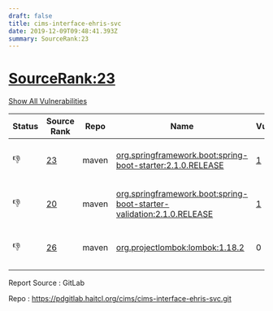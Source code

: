 ```yaml
---
draft: false
title: cims-interface-ehris-svc
date: 2019-12-09T09:48:41.393Z
summary: SourceRank:23
---
```


# <u>SourceRank:23</u>

<a onclick="var x=document.getElementsByName('vulnerabilities');var y=[...x].filter(e=>e.style.display=='none').length==0?'none':'block';x.forEach(e=>e.style.display=y);this.innerHTML=y=='none'?'Show All Vulnerabilities':'Hide All Vulnerabilities'" href="javascript:void(0)">Show All Vulnerabilities</a>

| Status | Source<br/>Rank | Repo | Name | Vulnerabilities | Remarks |
| - | - | - | - | - | - |
|👎|[23](https://libraries.io/maven/org.springframework.boot:spring-boot-starter/sourcerank)|maven|[org.springframework.boot:spring-boot-starter:2.1.0.RELEASE](https://mvnrepository.com/artifact/org.springframework.boot/spring-boot-starter/2.1.0.RELEASE)|<a href="javascript:void(0)" onclick='var x=document.getElementById("org.springframework.boot:spring-boot-starter:2.1.0.RELEASE-vulnerabilities");x.style.display=x.style.display!="none"?"none":"block"'>1</a><div name='vulnerabilities' style='display:none' id='org.springframework.boot:spring-boot-starter:2.1.0.RELEASE-vulnerabilities'>[CVE-2017-18640](/vulnerabilities/cve-2017-18640/)</div>|Newer version existed in the list|
|👎|[20](https://libraries.io/maven/org.springframework.boot:spring-boot-starter-validation/sourcerank)|maven|[org.springframework.boot:spring-boot-starter-validation:2.1.0.RELEASE](https://mvnrepository.com/artifact/org.springframework.boot/spring-boot-starter-validation/2.1.0.RELEASE)|<a href="javascript:void(0)" onclick='var x=document.getElementById("org.springframework.boot:spring-boot-starter-validation:2.1.0.RELEASE-vulnerabilities");x.style.display=x.style.display!="none"?"none":"block"'>1</a><div name='vulnerabilities' style='display:none' id='org.springframework.boot:spring-boot-starter-validation:2.1.0.RELEASE-vulnerabilities'>[CVE-2017-18640](/vulnerabilities/cve-2017-18640/)</div>|Newer version existed in the list|
|👎|[26](https://libraries.io/maven/org.projectlombok:lombok/sourcerank)|maven|[org.projectlombok:lombok:1.18.2](https://mvnrepository.com/artifact/org.projectlombok/lombok/1.18.2)|0|Newer version existed in the list|


Report Source : GitLab

Repo : https://pdgitlab.haitcl.org/cims/cims-interface-ehris-svc.git
